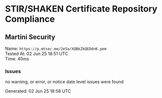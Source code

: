 # STIR/SHAKEN Certificate Repository Compliance

## Martini Security

Name: `https://p.mtsec.me/2e5a/XQBkZkQEDdnK.pem`\
Tested At: 02 Jun 25 18:51 UTC\
Time: 40ms

### Issues

no warning, or error, or notice date level issues were found

Generated: 02 Jun 25 18:58 UTC